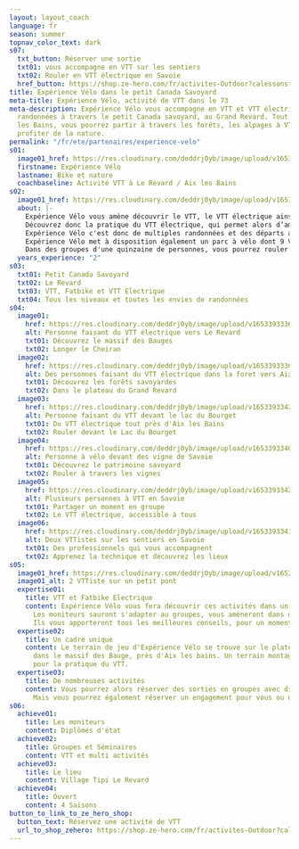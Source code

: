 ```yaml
---
layout: layout_coach
language: fr
season: summer
topnav_color_text: dark
s07:
  txt_button: Réserver une sortie
  txt01: vous accompagne en VTT sur les sentiers
  txt02: Rouler en VTT électrique en Savoie
  href_button: https://shop.ze-hero.com/fr/activites-Outdoor?calessonstype=all&catypegenderlistsummer=all&calessonsactivitytype=VTT&start-date=
title: Expérience Vélo dans le petit Canada Savoyard
meta-title: Expérience Vélo, activité de VTT dans le 73
meta-description: Expérience Vélo vous accompagne en VTT et VTT électrique dans des
  randonnées à travers le petit Canada savoyard, au Grand Revard. Tout près d'Aix
  les Bains, vous pourrez partir à travers les forêts, les alpages à VTT rouler et
  profiter de la nature.
permalink: "/fr/ete/partenaires/experience-velo"
s01:
  image01_href: https://res.cloudinary.com/deddrj0yb/image/upload/v1653650653/website/Exp%C3%A9rience%20V%C3%A9lo/vtt_au_col_de_la_chambotte.jpg
  firstname: Expérience Vélo
  lastname: Bike et nature
  coachbaseline: Activité VTT à Le Revard / Aix les Bains
s02:
  image01_href: https://res.cloudinary.com/deddrj0yb/image/upload/v1653393335/website/Exp%C3%A9rience%20V%C3%A9lo/vtt_%C3%A9lectrique_au_d%C3%A9part_de_lescheraine_en_savoie..jpg
  about: |-
    Expérience Vélo vous amène découvrir le VTT, le VTT électrique ainsi que le Fatbike sur neige. Il vous embarque dans une aventure incroyable dans un environnement magique sur le plateau du Grand Revard. Pour tous les amoureux de grands espaces, de montagne, de nature, de sensations, découvrez le VTT et le Fatbike électrique avec Expérience Vélo au Revard et près d'Aix les Bains. Au camp de base du village Tipi du Revard, vous profiterez du grand air au milieu des alpages, des forêts aux airs de Canada.
    Découvrez donc la pratique du VTT électrique, qui permet alors d’amener tout le monde, de profiter de rouler sur les sentiers montagneux avec un effort moindre. L’activité est alors plus accessible et permet de profiter en famille d’une randonnée en montagne. Vous parcourrez des espaces ludiques, techniques, variée à travers des clairières, des forêts de hêtres et d’épicéas. Les moniteurs vous amèneront à des points de vue magnifiques sur les Alpes, le lac du Bourget ainsi que le Mont Blanc.
    Expérience Vélo c'est donc de multiples randonnées et des départs au Revard, au lac du Bourget, à Aix les Bains, Annecy, dans le massif des Bauges également afin d'aller et rouler dans les plus beaux spots.
    Expérience Vélo met à disposition également un parc à vélo dont 9 VTT électriques et 8 Fatbike musculaires. Toutes les prestations sont encadrées par des guides diplômés d'Etat.
    Dans des groupes d'une quinzaine de personnes, vous pourrez rouler durant 3H à travers la nature savoyarde.
  years_experience: "2"
s03:
  txt01: Petit Canada Savoyard
  txt02: Le Revard
  txt03: VTT, Fatbike et VTT Electrique
  txt04: Tous les niveaux et toutes les envies de randonnées
s04:
  image01:
    href: https://res.cloudinary.com/deddrj0yb/image/upload/v1653393336/website/Exp%C3%A9rience%20V%C3%A9lo/vtt_electriqu_au_revard_et_lac_du_bourget.jpg
    alt: Personne faisant du VTT électrique vers Le Revard
    txt01: Découvrez le massif des Bauges
    txt02: Longer le Cheiran
  image02:
    href: https://res.cloudinary.com/deddrj0yb/image/upload/v1653393336/website/Exp%C3%A9rience%20V%C3%A9lo/circuit_dans_les_bauges_en_vtt_%C3%A9lectrique.jpg
    alt: Des personnes faisant du VTT électrique dans la foret vers Aix les Bains
    txt01: Découvrez les forêts savoyardes
    txt02: Dans le plateau du Grand Revard
  image03:
    href: https://res.cloudinary.com/deddrj0yb/image/upload/v1653393342/website/Exp%C3%A9rience%20V%C3%A9lo/descente_vtt_avec_vue_sur_le_lac_du_bourget.jpg
    alt: Personne faisant du VTT devant le lac du Bourget
    txt01: Du VTT électrique tout près d'Aix les Bains
    txt02: Rouler devant le Lac du Bourget
  image04:
    href: https://res.cloudinary.com/deddrj0yb/image/upload/v1653393340/website/Exp%C3%A9rience%20V%C3%A9lo/randonn%C3%A9e_%C3%A0_vtt_%C3%A9lectrique_dans_les_vignes.jpg
    alt: Personne à vélo devant des vigne de Savoie
    txt01: Découvrez le patrimoine savoyard
    txt02: Rouler à travers les vignes
  image05:
    href: https://res.cloudinary.com/deddrj0yb/image/upload/v1653393342/website/Exp%C3%A9rience%20V%C3%A9lo/location_et_encadrement_de_vtt_electrique_%C3%A0_la_feclaz_et_au_revard.jpg
    alt: Plusieurs personnes à VTT en Savoie
    txt01: Partager un moment en groupe
    txt02: Le VTT électrique, accessible à tous
  image06:
    href: https://res.cloudinary.com/deddrj0yb/image/upload/v1653393341/website/Exp%C3%A9rience%20V%C3%A9lo/vtt_%C3%A9lectrique_dans_le_massif_des_bauges_en_savoie..jpg
    alt: Deux VTTistes sur les sentiers en Savoie
    txt01: Des professionnels qui vous accompagnent
    txt02: Apprenez la technique et découvrez les lieux
s05:
  image01_href: https://res.cloudinary.com/deddrj0yb/image/upload/v1653393324/website/Exp%C3%A9rience%20V%C3%A9lo/passage_%C3%A0_v%C3%A9lo_sur_la_passerelle_de_cusy_en_savoie..jpg
  image01_alt: 2 VTTiste sur un petit pont
  expertise01:
    title: VTT et Fatbike Electrique
    content: Expérience Vélo vous fera découvrir ces activités dans un cadre unique.
      Les moniteurs sauront s'adapter au groupes, vous amèneront dans des lieux sublimes.
      Ils vous apporteront tous les meilleures conseils, pour un moment conviviale.
  expertise02:
    title: Un cadre unique
    content: Le terrain de jeu d'Expérience Vélo se trouve sur le plateau du Revard,
      dans le massif des Bauge, près d'Aix les bains. Un terrain montagnard parfait
      pour la pratique du VTT.
  expertise03:
    title: De nombreuses activités
    content: Vous pourrez alors réserver des sorties en groupes avec différents itinéraires.
      Mais vous pourrez également réserver un engagement pour vous ou un groupe.
s06:
  achieve01:
    title: Les moniteurs
    content: Diplômés d'état
  achieve02:
    title: Groupes et Séminaires
    content: VTT et multi activités
  achieve03:
    title: Le lieu
    content: Village Tipi Le Revard
  achieve04:
    title: Ouvert
    content: 4 Saisons
button_to_link_to_ze_hero_shop:
  button_text: Réservez une activité de VTT
  url_to_shop_zehero: https://shop.ze-hero.com/fr/activites-Outdoor?calessonstype=all&catypegenderlistsummer=all&calessonsactivitytype=VTT&start-date=
---
```

